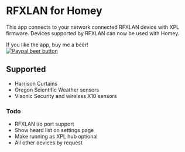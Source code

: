 # RFXLAN for Homey
This app connects to your network connected RFXLAN device with XPL firmware.
Devices supported by RFXLAN can now be used with Homey.  

If you like the app, buy me a beer!  
[![Paypal beer button](https://www.paypalobjects.com/webstatic/en_US/i/btn/png/blue-pill-paypal-34px.png)](https://www.paypal.com/cgi-bin/webscr?cmd=_donations&business=998FX5GVGH4XC&lc=NL&item_name=Homey%20Community%20Development&item_number=RFXLAN%20App&currency_code=EUR&bn=PP%2dDonationsBF%3abtn_donateCC_LG%2egif%3aNonHosted)

## Supported
- Harrison Curtains
- Oregon Scientific Weather sensors
- Visonic Security and wireless X10 sensors

### Todo
- RFXLAN i/o port support
- Show heard list on settings page
- Make running as XPL hub optional
- All other devices by request
